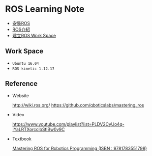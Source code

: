 # ROS Learning Note

* [安裝ROS](http://wiki.ros.org/kinetic/Installation)
* [ROS介紹](Introduction/README.md)
* [建立ROS Work Space](Building/README.md)

## Work Space
* `Ubuntu 16.04`
* `ROS kinetic 1.12.17` 

## Reference
* Website

  http://wiki.ros.org/
  https://github.com/qboticslabs/mastering_ros
  
* Video

  https://www.youtube.com/playlist?list=PLDV2CyUo4q-IYaLRTXorccibStlBw0v9C

* Textbook

  [Mastering ROS for Robotics Programming (ISBN : 9781783551798)](https://github.com/Offliners/ROS_Learning_Note/blob/main/Textbook/Mastering%20ROS%20for%20Robotics%20Programming.pdf) 
